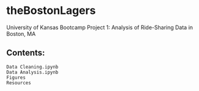 # theBostonLagers
University of Kansas Bootcamp Project 1: Analysis of Ride-Sharing Data in Boston, MA
## Contents:
    
    Data Cleaning.ipynb
    Data Analysis.ipynb
    Figures
    Resources